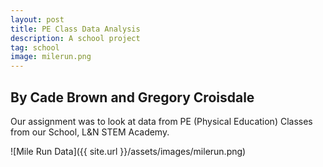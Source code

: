 ```yaml
---
layout: post
title: PE Class Data Analysis
description: A school project
tag: school
image: milerun.png
---
```


By Cade Brown and Gregory Croisdale
--------------------------------------


Our assignment was to look at data from PE (Physical Education) Classes from our School, L&N STEM Academy.

![Mile Run Data]({{ site.url }}/assets/images/milerun.png)
